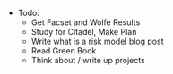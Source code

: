 - Todo:
    - Get Facset and Wolfe Results
    - Study for Citadel, Make Plan
    - Write what is a risk model blog post
    - Read Green Book
    - Think about / write up projects

